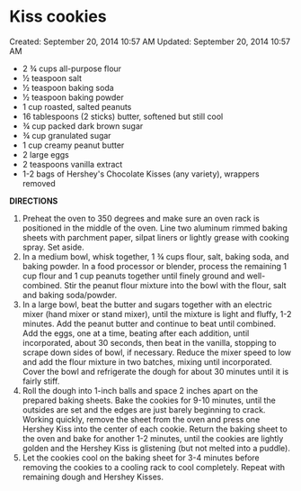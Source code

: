 # Kiss cookies

Created: September 20, 2014 10:57 AM
Updated: September 20, 2014 10:57 AM

- 2 ¾ cups all-purpose flour
- ½ teaspoon salt
- ½ teaspoon baking soda
- ½ teaspoon baking powder
- 1 cup roasted, salted peanuts
- 16 tablespoons (2 sticks) butter, softened but still cool
- ¾ cup packed dark brown sugar
- ¾ cup granulated sugar
- 1 cup creamy peanut butter
- 2 large eggs
- 2 teaspoons vanilla extract
- 1-2 bags of Hershey's Chocolate Kisses (any variety), wrappers removed

**DIRECTIONS**

1. Preheat the oven to 350 degrees and make sure an oven rack is positioned in the middle of the oven. Line two aluminum rimmed baking sheets with parchment paper, silpat liners or lightly grease with cooking spray. Set aside.
2. In a medium bowl, whisk together, 1 ¾ cups flour, salt, baking soda, and baking powder. In a food processor or blender, process the remaining 1 cup flour and 1 cup peanuts together until finely ground and well-combined. Stir the peanut flour mixture into the bowl with the flour, salt and baking soda/powder.
3. In a large bowl, beat the butter and sugars together with an electric mixer (hand mixer or stand mixer), until the mixture is light and fluffy, 1-2 minutes. Add the peanut butter and continue to beat until combined. Add the eggs, one at a time, beating after each addition, until incorporated, about 30 seconds, then beat in the vanilla, stopping to scrape down sides of bowl, if necessary. Reduce the mixer speed to low and add the flour mixture in two batches, mixing until incorporated. Cover the bowl and refrigerate the dough for about 30 minutes until it is fairly stiff.
4. Roll the dough into 1-inch balls and space 2 inches apart on the prepared baking sheets. Bake the cookies for 9-10 minutes, until the outsides are set and the edges are just barely beginning to crack. Working quickly, remove the sheet from the oven and press one Hershey Kiss into the center of each cookie. Return the baking sheet to the oven and bake for another 1-2 minutes, until the cookies are lightly golden and the Hershey Kiss is glistening (but not melted into a puddle).
5. Let the cookies cool on the baking sheet for 3-4 minutes before removing the cookies to a cooling rack to cool completely. Repeat with remaining dough and Hershey Kisses.